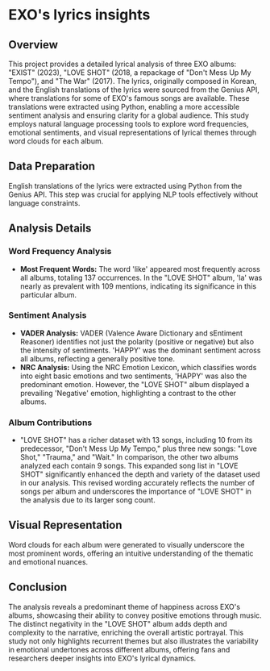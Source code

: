 # EXO's lyrics insights

## Overview
This project provides a detailed lyrical analysis of three EXO albums: "EXIST" (2023), "LOVE SHOT" (2018, a repackage of "Don't Mess Up My Tempo"), and "The War" (2017). The lyrics, originally composed in Korean, and the English translations of the lyrics were sourced from the Genius API, where translations for some of EXO's famous songs are available. These translations were extracted using Python, enabling a more accessible sentiment analysis and ensuring clarity for a global audience. This study employs natural language processing tools to explore word frequencies, emotional sentiments, and visual representations of lyrical themes through word clouds for each album.

## Data Preparation
English translations of the lyrics were extracted using Python from the Genius API. This step was crucial for applying NLP tools effectively without language constraints.

## Analysis Details

### Word Frequency Analysis
- **Most Frequent Words:** The word 'like' appeared most frequently across all albums, totaling 137 occurrences. In the "LOVE SHOT" album, 'la' was nearly as prevalent with 109 mentions, indicating its significance in this particular album.

### Sentiment Analysis
- **VADER Analysis:** VADER (Valence Aware Dictionary and sEntiment Reasoner) identifies not just the polarity (positive or negative) but also the intensity of sentiments. 'HAPPY' was the dominant sentiment across all albums, reflecting a generally positive tone.
- **NRC Analysis:** Using the NRC Emotion Lexicon, which classifies words into eight basic emotions and two sentiments, 'HAPPY' was also the predominant emotion. However, the "LOVE SHOT" album displayed a prevailing 'Negative' emotion, highlighting a contrast to the other albums.

### Album Contributions
- "LOVE SHOT" has a richer dataset with 13 songs, including 10 from its predecessor, "Don't Mess Up My Tempo," plus three new songs: "Love Shot," "Trauma," and "Wait." In comparison, the other two albums analyzed each contain 9 songs. This expanded song list in "LOVE SHOT" significantly enhanced the depth and variety of the dataset used in our analysis.
This revised wording accurately reflects the number of songs per album and underscores the importance of "LOVE SHOT" in the analysis due to its larger song count.

## Visual Representation
Word clouds for each album were generated to visually underscore the most prominent words, offering an intuitive understanding of the thematic and emotional nuances.

## Conclusion
The analysis reveals a predominant theme of happiness across EXO's albums, showcasing their ability to convey positive emotions through music. The distinct negativity in the "LOVE SHOT" album adds depth and complexity to the narrative, enriching the overall artistic portrayal. This study not only highlights recurrent themes but also illustrates the variability in emotional undertones across different albums, offering fans and researchers deeper insights into EXO's lyrical dynamics.
